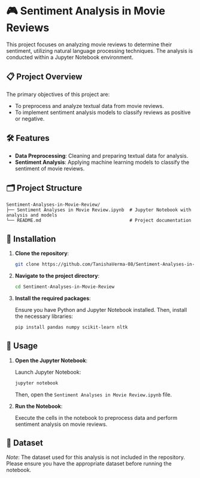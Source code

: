 # 🎮 Sentiment Analysis in Movie Reviews

This project focuses on analyzing movie reviews to determine their sentiment, utilizing natural language processing techniques. The analysis is conducted within a Jupyter Notebook environment.

## 📋 Project Overview

The primary objectives of this project are:

- To preprocess and analyze textual data from movie reviews.
- To implement sentiment analysis models to classify reviews as positive or negative.

## 🛠️ Features

- **Data Preprocessing**: Cleaning and preparing textual data for analysis.
- **Sentiment Analysis**: Applying machine learning models to classify the sentiment of movie reviews.

## 🗂️ Project Structure

```
Sentiment-Analyses-in-Movie-Review/
├── Sentiment Analyses in Movie Review.ipynb  # Jupyter Notebook with analysis and models
└── README.md                                 # Project documentation
```

## 🔧 Installation

1. **Clone the repository**:

   ```bash
   git clone https://github.com/TanishaVerma-08/Sentiment-Analyses-in-Movie-Review.git
   ```

2. **Navigate to the project directory**:

   ```bash
   cd Sentiment-Analyses-in-Movie-Review
   ```

3. **Install the required packages**:

   Ensure you have Python and Jupyter Notebook installed. Then, install the necessary libraries:

   ```bash
   pip install pandas numpy scikit-learn nltk
   ```

## 🚀 Usage

1. **Open the Jupyter Notebook**:

   Launch Jupyter Notebook:

   ```bash
   jupyter notebook
   ```

   Then, open the `Sentiment Analyses in Movie Review.ipynb` file.

2. **Run the Notebook**:

   Execute the cells in the notebook to preprocess data and perform sentiment analysis on movie reviews.

## 📝 Dataset

*Note*: The dataset used for this analysis is not included in the repository. Please ensure you have the appropriate dataset before running the notebook.
